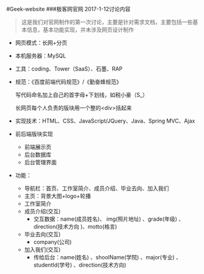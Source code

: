 #Geek-website
###极客网官网   2017-1-12讨论内容
>这是我们对官网制作的第一次讨论，主要是针对需求文档，主要包括一些基本信息，基本功能实现，并未涉及网页设计制作

- 网页模式：长网+分页 

- 本机服务器：MySQL

- 工具：coding、Tower（SaaS）、石墨、RAP

- 规范：《百度前端代码规范》/《勤奋蜂规范》

  写代码命名加上自己的首字母+下划线，如税小豪（S_）

  长网页每个人负责的版块用一个整的\<div>括起来

- 实现技术：HTML、CSS、JavaScript/JQuery、Java、Spring MVC、Ajax

- 前后端版块实现
  - 前端展示页
  - 后台数据库
  - 后台管理界面

- 功能：
  - 导航栏：首页、工作室简介、成员介绍、毕业去向、加入我们
  - 主页：背景大图+logo+轮播
  - 工作室简介
  - 成员介绍(交互)
      - 交互数据：name(成员姓名)、 img(照片地址) 、grade(年级) 、direction(技术方向 )、motto(格言) 
  - 毕业去向(交互)
      - company(公司)
  - 加入我们(交互)
      - 传给后台：name(姓名) 、shoolName(学院) 、major(专业) 、studentId(学号) 、direction(技术方向)
